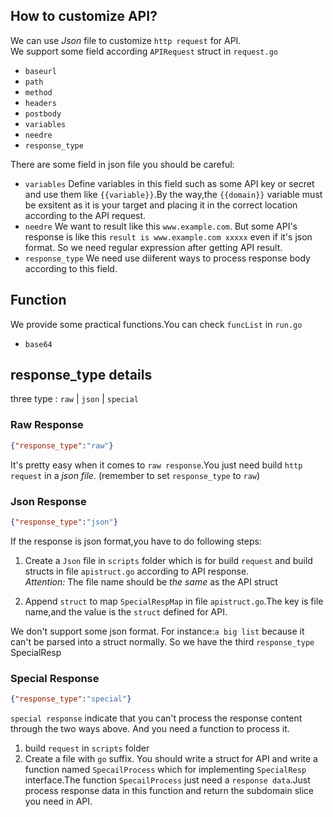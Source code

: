 ## How to customize API?
We can use *Json* file to customize `http request` for API.  
We support some field according `APIRequest` struct in `request.go`  
- `baseurl`
- `path`
- `method`
- `headers`
- `postbody`
- `variables`
- `needre`
- `response_type`


There are some field in json file you should be careful:
- `variables` Define variables in this field such as some API key or secret and use them like `{{variable}}`.By the way,the `{{domain}}` variable must be exsitent as it is your target and placing it in the correct location according to the API request.
- `needre` We want to result like this `www.example.com`. But some API's response is like this `result is www.example.com xxxxx` even if it's json format. So we need regular expression after getting API result.  
- `response_type` We need use diiferent ways to process response body according to this field.

## Function
We provide some practical functions.You can check `funcList` in `run.go`  
- `base64`

## response_type details
three type : `raw` | `json` | `special`
### Raw Response
```json
{"response_type":"raw"}
```
It's pretty easy when it comes to `raw response`.You just need build `http request` in a *json file*. (remember to set `response_type` to `raw`)

### Json Response
```json
{"response_type":"json"}
```
If the response is json format,you have to do following steps:  
1. Create a `Json` file in `scripts` folder which is for build `request` and build structs in file `apistruct.go` according to API response.  
    *Attention:* The file name should be *the same* as the API struct  

2. Append `struct` to map `SpecialRespMap` in file `apistruct.go`.The key is file name,and the value is the `struct` defined for API.  

We don't support some json format. For instance:`a big list` because it can't be parsed into a struct normally. So we have the third `response_type` SpecialResp

### Special Response
```json
{"response_type":"special"}
```

`special response` indicate that you can't process the response content through the two ways above. And you need a function to process it.  
1. build `request` in `scripts` folder
2. Create a file with `go` suffix. You should write a struct for API and write a function named `SpecailProcess` which for implementing `SpecialResp` interface.The function `SpecailProcess` just need a `response data`.Just process response data in this function and return the subdomain slice you need in API.

